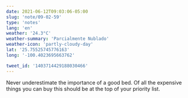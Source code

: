 ```yaml
---
date: 2021-06-12T09:03:06-05:00
slug: 'note/09-02-59'
type: 'notes'
lang: 'en'
weather: '24.3°C'
weather-summary: 'Parcialmente Nublado'
weather-icon: 'partly-cloudy-day'
lat: '25.75525745776163'
long: '-100.4023695663762'

tweet_id: '1403714429188030466'
---
```

Never underestimate the importance of a good bed. Of all the expensive things you can buy this should be at the top of your priority list.